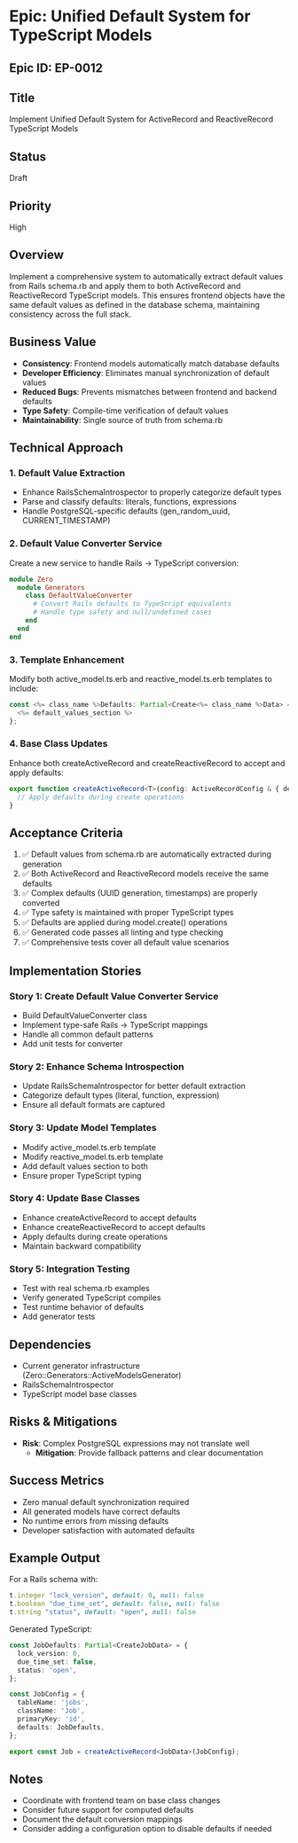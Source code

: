 # Epic: Unified Default System for TypeScript Models

## Epic ID: EP-0012

## Title
Implement Unified Default System for ActiveRecord and ReactiveRecord TypeScript Models

## Status
Draft

## Priority
High

## Overview
Implement a comprehensive system to automatically extract default values from Rails schema.rb and apply them to both ActiveRecord and ReactiveRecord TypeScript models. This ensures frontend objects have the same default values as defined in the database schema, maintaining consistency across the full stack.

## Business Value
- **Consistency**: Frontend models automatically match database defaults
- **Developer Efficiency**: Eliminates manual synchronization of default values
- **Reduced Bugs**: Prevents mismatches between frontend and backend defaults
- **Type Safety**: Compile-time verification of default values
- **Maintainability**: Single source of truth from schema.rb

## Technical Approach

### 1. Default Value Extraction
- Enhance RailsSchemaIntrospector to properly categorize default types
- Parse and classify defaults: literals, functions, expressions
- Handle PostgreSQL-specific defaults (gen_random_uuid, CURRENT_TIMESTAMP)

### 2. Default Value Converter Service
Create a new service to handle Rails → TypeScript conversion:
```ruby
module Zero
  module Generators
    class DefaultValueConverter
      # Convert Rails defaults to TypeScript equivalents
      # Handle type safety and null/undefined cases
    end
  end
end
```

### 3. Template Enhancement
Modify both active_model.ts.erb and reactive_model.ts.erb templates to include:
```typescript
const <%= class_name %>Defaults: Partial<Create<%= class_name %>Data> = {
  <%= default_values_section %>
};
```

### 4. Base Class Updates
Enhance both createActiveRecord and createReactiveRecord to accept and apply defaults:
```typescript
export function createActiveRecord<T>(config: ActiveRecordConfig & { defaults?: Partial<T> }) {
  // Apply defaults during create operations
}
```

## Acceptance Criteria
1. ✅ Default values from schema.rb are automatically extracted during generation
2. ✅ Both ActiveRecord and ReactiveRecord models receive the same defaults
3. ✅ Complex defaults (UUID generation, timestamps) are properly converted
4. ✅ Type safety is maintained with proper TypeScript types
5. ✅ Defaults are applied during model.create() operations
6. ✅ Generated code passes all linting and type checking
7. ✅ Comprehensive tests cover all default value scenarios

## Implementation Stories

### Story 1: Create Default Value Converter Service
- Build DefaultValueConverter class
- Implement type-safe Rails → TypeScript mappings
- Handle all common default patterns
- Add unit tests for converter

### Story 2: Enhance Schema Introspection
- Update RailsSchemaIntrospector for better default extraction
- Categorize default types (literal, function, expression)
- Ensure all default formats are captured

### Story 3: Update Model Templates
- Modify active_model.ts.erb template
- Modify reactive_model.ts.erb template
- Add default values section to both
- Ensure proper TypeScript typing

### Story 4: Update Base Classes
- Enhance createActiveRecord to accept defaults
- Enhance createReactiveRecord to accept defaults
- Apply defaults during create operations
- Maintain backward compatibility

### Story 5: Integration Testing
- Test with real schema.rb examples
- Verify generated TypeScript compiles
- Test runtime behavior of defaults
- Add generator tests

## Dependencies
- Current generator infrastructure (Zero::Generators::ActiveModelsGenerator)
- RailsSchemaIntrospector
- TypeScript model base classes

## Risks & Mitigations
- **Risk**: Complex PostgreSQL expressions may not translate well
  - **Mitigation**: Provide fallback patterns and clear documentation

## Success Metrics
- Zero manual default synchronization required
- All generated models have correct defaults
- No runtime errors from missing defaults
- Developer satisfaction with automated defaults

## Example Output
For a Rails schema with:
```ruby
t.integer "lock_version", default: 0, null: false
t.boolean "due_time_set", default: false, null: false
t.string "status", default: "open", null: false
```

Generated TypeScript:
```typescript
const JobDefaults: Partial<CreateJobData> = {
  lock_version: 0,
  due_time_set: false,
  status: 'open',
};

const JobConfig = {
  tableName: 'jobs',
  className: 'Job',
  primaryKey: 'id',
  defaults: JobDefaults,
};

export const Job = createActiveRecord<JobData>(JobConfig);
```

## Notes
- Coordinate with frontend team on base class changes
- Consider future support for computed defaults
- Document the default conversion mappings
- Consider adding a configuration option to disable defaults if needed
